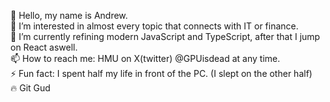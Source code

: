👋 Hello, my name is Andrew.<br/>
👀 I’m interested in almost every topic that connects with IT or finance.<br/>
🌱 I’m currently refining modern JavaScript and TypeScript, after that I jump on React aswell.<br/>
📫 How to reach me: HMU on X(twitter) @GPUisdead at any time.<br/>
⚡ Fun fact: I spent half my life in front of the PC. (I slept on the other half)<br/>
🔥 Git Gud
